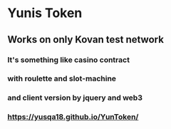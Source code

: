 # Yunis Token 

## Works on only Kovan test network

### It's something like casino contract

### with roulette and slot-machine

### and client version by jquery and web3

### https://yusqa18.github.io/YunToken/